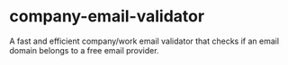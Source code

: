 # company-email-validator
A fast and efficient company/work email validator that checks if an email domain belongs to a free email provider.
